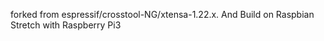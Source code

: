 forked from espressif/crosstool-NG/xtensa-1.22.x.
And Build on Raspbian Stretch with Raspberry Pi3

